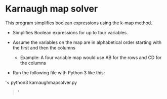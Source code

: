 # Karnaugh map solver

This program simplifies boolean expressions using the k-map method.




* Simplifies Boolean expressions for up to four variables.

* Assume the variables on the map are in alphabetical order starting with the first and then the columns

  * Example: A four variable map would use AB for the rows and CD for the columns

* Run the following file with Python 3 like this:

'<
python3 karnaughmapsolver.py
>'
